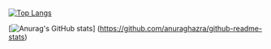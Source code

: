 ### 

[![Top Langs](https://github-readme-stats.vercel.app/api/top-langs/?username=kobayshitaichi&layout=compact
)](https://github.com/anuraghazra/github-readme-stats)

[![Anurag's GitHub stats](https://github-readme-stats.vercel.app/api?username=kobayshitaichi&layout=compact)]
(https://github.com/anuraghazra/github-readme-stats)

